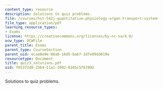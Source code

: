 ```yaml
---
content_type: resource
description: Solutions to quiz problems.
file: /courses/hst-542j-quantitative-physiology-organ-transport-systems-spring-2004/f653f2d8256411a139026165c5f67892_quiz3_solutions.pdf
file_type: application/pdf
learning_resource_types:
- Exams
license: https://creativecommons.org/licenses/by-nc-sa/4.0/
ocw_type: OCWFile
parent_title: Exams
parent_type: CourseSection
parent_uid: ecae0e9e-06a0-10d5-bab7-1dfe99dd019e
resourcetype: Document
title: quiz3_solutions.pdf
uid: f653f2d8-2564-11a1-3902-6165c5f67892
---
```

Solutions to quiz problems.
